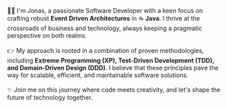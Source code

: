 👨‍💻 I'm Jonas, a passionate Software Developer with a keen focus on crafting robust <b>Event Driven Architectures</b> in ☕️ <b>Java</b>. I thrive at the crossroads of business and technology, always keeping a pragmatic perspective on both realms.<br/><br/>
👉 My approach is rooted in a combination of proven methodologies, including <b>Extreme Programming (XP), Test-Driven Development (TDD), and Domain-Driven Design (DDD)</b>. I believe that these principles pave the way for scalable, efficient, and maintainable software solutions.<br/><br/>
✨ Join me on this journey where code meets creativity, and let's shape the future of technology together.
